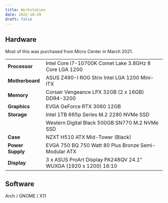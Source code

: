 ```yaml
---
title: Workstation
date: 2022-10-29
draft: false
---
```


## Hardware

Most of this was purchased from Micro Center in March 2021.

|                  |                                                                 |
|------------------|-----------------------------------------------------------------|
| **Processor**    | Intel Core i7-10700K Comet Lake 3.8GHz 8 Core LGA 1200          |
| **Motherboard**  | ASUS Z490-I ROG Strix Intel LGA 1200 Mini-ITX                   |
| **Memory**       | Corsair Vengeance LPX 32GB (2 x 16GB) DDR4-3200                 |
| **Graphics**     | EVGA GeForce RTX 3060 12GB                                      |
| **Storage**      | Intel 1TB 665p Series M.2 2280 NVMe SSD                         |
|                  | Western Digital Black 500GB SN770 M.2 NVMe SSD                  |
| **Case**         | NZXT H510 ATX Mid-Tower (Black)                                 |
| **Power Supply** | EVGA 750 BQ 750 Watt 80 Plus Bronze Semi-Modular ATX            |
| **Display**      | 3 x ASUS ProArt Display PA248QV 24.1” WUXGA (1920 x 1200) 16:10 |

## Software

Arch / GNOME / X11
